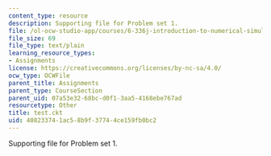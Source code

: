 ```yaml
---
content_type: resource
description: Supporting file for Problem set 1.
file: /ol-ocw-studio-app/courses/6-336j-introduction-to-numerical-simulation-sma-5211-fall-2003/408233741ac58b9f37744ce159fb0bc2_test.ckt
file_size: 69
file_type: text/plain
learning_resource_types:
- Assignments
license: https://creativecommons.org/licenses/by-nc-sa/4.0/
ocw_type: OCWFile
parent_title: Assignments
parent_type: CourseSection
parent_uid: 07a53e32-68bc-d0f1-3aa5-4168ebe767ad
resourcetype: Other
title: test.ckt
uid: 40823374-1ac5-8b9f-3774-4ce159fb0bc2
---
```

Supporting file for Problem set 1.